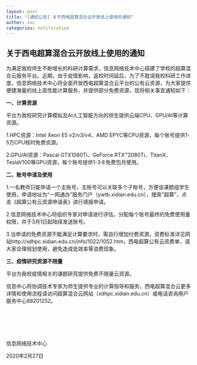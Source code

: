 ```yaml
---
layout: post
title: "[通知公告] 关于西电超算混合云开放线上使用的通知"
author: xxc
categories: notification
---
```


## 关于西电超算混合云开放线上使用的通知

为满足我校师生不断增长的科研计算需求，信息网络技术中心搭建了学校的超算混合云服务平台。近期，由于疫情影响，返校时间延后，为了不耽误我校科研工作进度，信息网络技术中心将全面开放西电超算混合云平台的公有云资源，为大家提供便捷海量的线上高性能计算服务，并提供部分免费资源，现将相关事宜通知如下：

**一、计算资源**

平台为我校研究计算模拟及AI人工智能方向的师生提供云端CPU、GPU/AI等计算资源。

1.HPC资源：Intel Xeon E5 v2/v3/v4、AMD EPYC等CPU资源，每个账号提供1-5万CPU核时免费资源。

2.GPU/AI资源：Pascal GTX1080Ti、GeForce RTX™2080Ti、TitanX、TeslaV100等GPU资源，每个账号提供1-3卡免费包月使用。

**二、账号申请及使用**

1.一名教师只能申请一个主账号，主账号可以关联多个子账号，方便该课题组学生使用，申请地址为“一网通办”服务门户（ywtb.xidian.edu.cn），搜索“超算”，点击《超算公有云资源申请表》进行填报申请。

2.信息网络技术中心将组织专家对申请进行评估，分配每个账号最终的免费使用量权限，并于3月1日起陆续发送账号。

3.当申请的免费资源不能满足计算要求时，需自行增加付费资源，资费标准详见网站http://xdhpc.xidian.edu.cn/info/1022/1052.htm，西电超算公有云资费单，请大家合理规划使用，避免造成低效率等浪费现象。

**三、疫情研究资源不限量**

平台为我校疫情相关的课题研究提供免费不限量云资源。

信息中心将协调技术专家为师生提供专业的计算指导和服务，西电超算混合云更多详情和使用流程请访问超算混合云网站（xdhpc.xidian.edu.cn）或电话咨询用户服务中心88201252。

<br><br><br><br>

信息网络技术中心

2020年2月27日